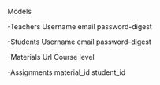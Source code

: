 Models

  -Teachers
    Username
    email
    password-digest

  -Students
    Username
    email
    password-digest

  -Materials
    Url
    Course level

  -Assignments
    material_id
    student_id
